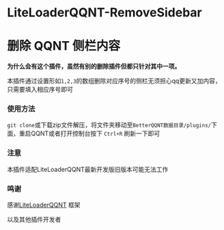 # LiteLoaderQQNT-RemoveSidebar
# 删除 QQNT 侧栏内容
**为什么会有这个插件，虽然有别的删除插件但都只针对其中一项。**

本插件通过设置形如`1,2,3`的数组删除对应序号的侧栏无须担心qq更新又加内容，只需要填入相应序号即可

### 使用方法
`git clone`或下载zip文件解压，将文件夹移动至`BetterQQNT数据目录/plugins/`下面，重启QQNT或者打开控制台按下 `Ctrl+R` 刷新一下即可

### 注意
本插件适配LiteLoaderQQNT最新开发版旧版本可能无法工作

### 鸣谢
感谢[LiteLoaderQQNT](https://github.com/mo-jinran/LiteLoaderQQNT) 框架

以及其他插件开发者
